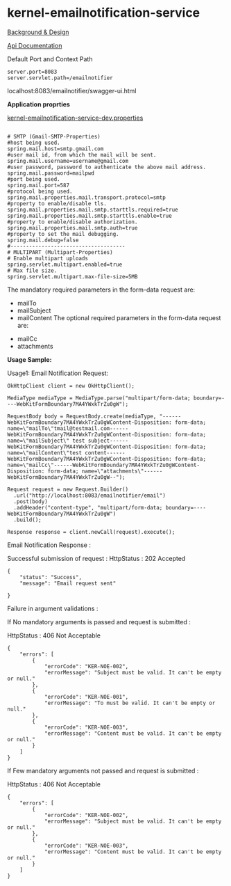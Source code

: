 # kernel-emailnotification-service

[Background & Design](../../docs/design/kernel/kernel-emailnotification.md)
 
[Api Documentation](https://github.com/mosip/mosip/wiki/Kernel-APIs#6-email-notification)

Default Port and Context Path
 
 ```
server.port=8083
server.servlet.path=/emailnotifier

 ```
 
 localhost:8083/emailnotifier/swagger-ui.html
 
  **Application proprties**

[kernel-emailnotification-service-dev.properties](../../config/kernel-emailnotification-service-dev.properties)

```

# SMTP (Gmail-SMTP-Properties)
#host being used.
spring.mail.host=smtp.gmail.com
#user mail id, from which the mail will be sent.
spring.mail.username=username@gmail.com
#user password, password to authenticate the above mail address.
spring.mail.password=mailpwd
#port being used.
spring.mail.port=587
#protocol being used.
spring.mail.properties.mail.transport.protocol=smtp
#property to enable/disable tls.
spring.mail.properties.mail.smtp.starttls.required=true
spring.mail.properties.mail.smtp.starttls.enable=true
#property to enable/disable authorization.
spring.mail.properties.mail.smtp.auth=true
#property to set the mail debugging.
spring.mail.debug=false
#-------------------------------------
# MULTIPART (Multipart-Properties)
# Enable multipart uploads
spring.servlet.multipart.enabled=true
# Max file size.
spring.servlet.multipart.max-file-size=5MB 

```
 
 The mandatory required parameters in the form-data request are:
 * mailTo
 * mailSubject
 * mailContent
The optional required parameters in the form-data request are:
 - mailCc
 - attachments
 
**Usage Sample:**
 
 Usage1:
 Email Notification Request:
 
```
OkHttpClient client = new OkHttpClient();

MediaType mediaType = MediaType.parse("multipart/form-data; boundary=----WebKitFormBoundary7MA4YWxkTrZu0gW");

RequestBody body = RequestBody.create(mediaType, "------WebKitFormBoundary7MA4YWxkTrZu0gWContent-Disposition: form-data; name=\"mailTo\"tmail@testmail.com------WebKitFormBoundary7MA4YWxkTrZu0gWContent-Disposition: form-data; name=\"mailSubject\" test subject------WebKitFormBoundary7MA4YWxkTrZu0gWContent-Disposition: form-data; name=\"mailContent\"test content------WebKitFormBoundary7MA4YWxkTrZu0gWContent-Disposition: form-data; name=\"mailCc\"------WebKitFormBoundary7MA4YWxkTrZu0gWContent-Disposition: form-data; name=\"attachments\"------WebKitFormBoundary7MA4YWxkTrZu0gW--");

Request request = new Request.Builder()
  .url("http://localhost:8083/emailnotifier/email")
  .post(body)
  .addHeader("content-type", "multipart/form-data; boundary=----WebKitFormBoundary7MA4YWxkTrZu0gW")
  .build();

Response response = client.newCall(request).execute();

 ```
 
Email Notification Response :

Successful submission of request :
HttpStatus : 202 Accepted

```
{
    "status": "Success",
    "message": "Email request sent"
    
}
```

Failure in argument validations : 

If No mandatory arguments is passed and request is submitted :

HttpStatus : 406 Not Acceptable


```
{
    "errors": [
        {
            "errorCode": "KER-NOE-002",
            "errorMessage": "Subject must be valid. It can't be empty or null."
        },
        {
            "errorCode": "KER-NOE-001",
            "errorMessage": "To must be valid. It can't be empty or null."
        },
        {
            "errorCode": "KER-NOE-003",
            "errorMessage": "Content must be valid. It can't be empty or null."
        }
    ]
}
```

If Few mandatory arguments not passed and request is submitted :

HttpStatus : 406 Not Acceptable

```
{
    "errors": [
        {
            "errorCode": "KER-NOE-002",
            "errorMessage": "Subject must be valid. It can't be empty or null."
        },
        {
            "errorCode": "KER-NOE-003",
            "errorMessage": "Content must be valid. It can't be empty or null."
        }
    ]
}
```